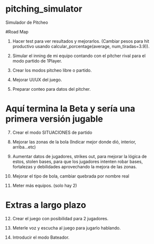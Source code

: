 # pitching_simulator
Simulador de Pitcheo

#Road Map

1) Hacer test para ver resultados y mejorarlos. (Cambiar pesos para hit productivo usando calcular_porcentage(average, num_tiradas=3.9)).

2) Simular el inning de mi equipo contando con el pítcher rival para el modo partido de 1Player.

4) Crear los modos pitcheo libre o partido.

5) Mejorar UI/UX del juego.

6) Preparar conteo para datos del pitcher.


# Aquí termina la Beta y sería una primera versión jugable


7) Crear el modo SITUACIONES de partido

8) Mejorar las zonas de la bola (Indicar mejor donde dió, interior, arriba...etc)

9) Aumentar datos de jugadores, strikes out, para mejorar la lógica de estos, stolen bases, para que los jugadores intenten robar bases, fortalezas y debilidades aprovechando la mejora de las zonas.

10) Mejorar el tipo de bola, cambiar quebrada por nombre real

11) Meter más equipos. (solo hay 2)


# Extras a largo plazo


12) Crear el juego con posibilidad para 2 jugadores.

13) Meterle voz y escucha al juego para jugarlo hablando.

14) Introducir el modo Bateador.



